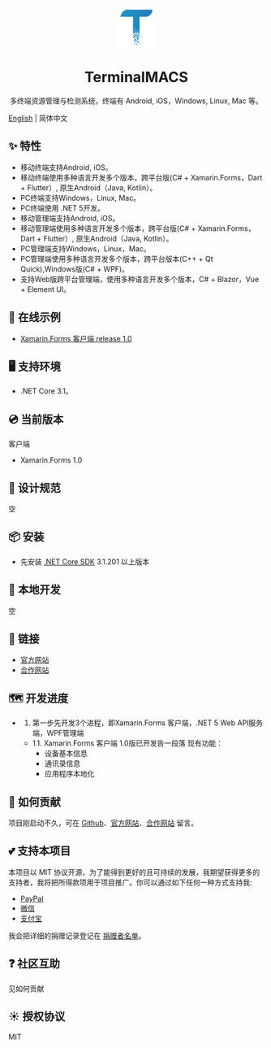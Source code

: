 <p align="center">
  <a href="https://terminalmacs.com">
    <img width="80px" src="./docs/imgs/logo.png">
  </a>
</p>

<h1 align="center">TerminalMACS</h1>

<div align="center">

多终端资源管理与检测系统，终端有 Android, iOS，Windows, Linux, Mac 等。

</div>

[English](./README.md) | 简体中文

## ✨ 特性

- 移动终端支持Android, iOS。
- 移动终端使用多种语言开发多个版本，跨平台版(C# + Xamarin.Forms，Dart + Flutter）, 原生Android（Java, Kotlin）。
- PC终端支持Windows，Linux, Mac。
- PC终端使用 .NET 5开发。
- 移动管理端支持Android, iOS。
- 移动管理端使用多种语言开发多个版本，跨平台版(C# + Xamarin.Forms，Dart + Flutter）, 原生Android（Java, Kotlin）。
- PC管理端支持Windows，Linux，Mac。
- PC管理端使用多种语言开发多个版本，跨平台版本(C++ + Qt Quick),Windows版(C# + WPF)。
- 支持Web版跨平台管理端，使用多种语言开发多个版本，C# + Blazor，Vue + Element UI。

## 🌈 在线示例

- [Xamarin.Forms 客户端 release 1.0](https://terminalmacs.com/terminalmacs-clients-app-android-2)

## 🖥 支持环境

- .NET Core 3.1。

## 💿 当前版本

客户端
- Xamarin.Forms 1.0

## 🎨 设计规范

空

## 📦 安装

- 先安装 [.NET Core SDK](https://dotnet.microsoft.com/download/dotnet-core/3.1) 3.1.201 以上版本

## 🔨 本地开发

空

## 🔗 链接

- [官方网站](https://terminalmacs.com)
- [合作网站](https://dotnet9.com)

## 🗺 开发进度

- 1. 第一步先开发3个进程，即Xamarin.Forms 客户端，.NET 5 Web API服务端，WPF管理端
  - 1.1. Xamarin.Forms 客户端 1.0版已开发告一段落
  现有功能：
    - 设备基本信息
    - 通讯录信息
    - 应用程序本地化

## 🤝 如何贡献

项目刚启动不久，可在 [Github](https://github.com/dotnet9/TerminalMACS/issues)、[官方网站](https://terminalmacs.com)、[合作网站](https://dotnet9.com) 留言。

## 💕 支持本项目

本项目以 MIT 协议开源，为了能得到更好的且可持续的发展，我期望获得更多的支持者，我将把所得款项用于项目推广。你可以通过如下任何一种方式支持我:

- [PayPal](https://www.paypal.me/terminalmacs?locale.x=zh_XC)
- [微信](https://img.dotnet9.com/dotnet9_wechatpay.png)
- [支付宝](https://img.dotnet9.com/dotnet9_alipay.jpg)

我会把详细的捐赠记录登记在 [捐赠者名单](https://terminalmacs.com/sponsorship-and-support)。

## ❓ 社区互助

见如何贡献

## ☀️ 授权协议

MIT